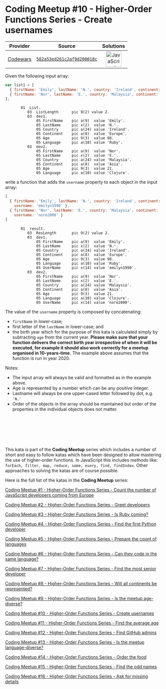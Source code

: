 [_metadata_:generated]: - "true"

# Coding Meetup #10 - Higher-Order Functions Series - Create usernames

<!-- INFO TABLE BEGIN -->

| Provider                                        | Source                                                                               | Solutions                                                                                                                                                    |
| :---------------------------------------------: | :----------------------------------------------------------------------------------: | :----------------------------------------------------------------------------------------------------------------------------------------------------------: |
| [Codewars](../../../docs/providers/Codewars.md) | [`582a53ed261c2af9d200018c`](https://www.codewars.com/kata/582a53ed261c2af9d200018c) | [<img src="https://res.cloudinary.com/rascaltwo/image/upload/v1631924076/javascript_ehszr7.svg" alt="JavaScript" title="JavaScript" width="50" />](solve.js) |

<!-- INFO TABLE END -->

Given the following input array:

```javascript
var list1 = [
  { firstName: 'Emily', lastName: 'N.', country: 'Ireland', continent: 'Europe', age: 30, language: 'Ruby' },
  { firstName: 'Nor', lastName: 'E.', country: 'Malaysia', continent: 'Asia', age: 20, language: 'Clojure' }
];
```
```cobol
       01  List.
          03  ListLength      pic 9(2) value 2.
          03  dev1.
              05 FirstName    pic a(9)  value 'Emily'.
              05 LastName     pic x(2)  value 'N.'.
              05 Country      pic a(24) value 'Ireland'.
              05 Continent    pic a(8)  value 'Europe'.
              05 Age          pic 9(3)  value 98.
              05 Language     pic a(10) value 'Ruby'.
          03  dev2.
              05 FirstName    pic a(9)  value 'Nor'.
              05 LastName     pic x(2)  value 'E.'.
              05 Country      pic a(24) value 'Malaysia'.
              05 Continent    pic a(8)  value 'Asia'.
              05 Age          pic 9(3)  value 21.
              05 Language     pic a(10) value 'Clojure'.
```

write a function that adds the `username` property to each object in the input array:

```javascript
[
  { firstName: 'Emily', lastName: 'N.', country: 'Ireland', continent: 'Europe', age: 30, language: 'Ruby', 
    username: 'emilyn1990' },
  { firstName: 'Nor', lastName: 'E.', country: 'Malaysia', continent: 'Asia', age: 20, language: 'Clojure', 
    username: 'nore2000' }
]
```
```cobol
       01  result.
          03  ResLength       pic 9(2) value 2.
          03  dev1.
              05 FirstName    pic a(9)  value 'Emily'.
              05 LastName     pic x(2)  value 'N.'.
              05 Country      pic a(24) value 'Ireland'.
              05 Continent    pic a(8)  value 'Europe'.
              05 Age          pic 9(3)  value 98.
              05 Language     pic a(10) value 'Ruby'.
              05 UserName     pic x(14) value 'emilyn1990'.
          03  dev2.
              05 FirstName    pic a(9)  value 'Nor'.
              05 LastName     pic x(2)  value 'E.'.
              05 Country      pic a(24) value 'Malaysia'.
              05 Continent    pic a(8)  value 'Asia'.
              05 Age          pic 9(3)  value 21.
              05 Language     pic a(10) value 'Clojure'.
              05 UserName     pic x(14) value 'nore2000'.
```

The value of the `username` property is composed by concatenating:

- `firstName` in lower-case;
- first letter of the `lastName` in lower-case; and 
- the birth year which for the purpose of this kata is calculated simply by subtracting `age` from the current year. **Please make sure that your function delivers the correct birth year irrespective of when it will be executed, for example it should also work correctly for a meetup organised in 10-years-time.** The example above assumes that the function is run in year 2020.


Notes:

 - The input array will always be valid and formatted as in the example above.
 - Age is represented by a number which can be any positive integer.
 - Lastname will always be one upper-cased letter followed by dot, e.g. `'N.'`
 - Order of the objects in the array should be maintained but order of the properties in the individual objects does not matter.
<br>
<br>
<br>
<br>
<br>

This kata is part of the **Coding Meetup** series which includes a number of short and easy to follow katas which have been designed to allow mastering the use of higher-order functions. In JavaScript this includes methods like: `forEach, filter, map, reduce, some, every, find, findIndex`. Other approaches to solving the katas are of course possible.

Here is the full list of the katas in the **Coding Meetup** series:

<a href="http://www.codewars.com/kata/coding-meetup-number-1-higher-order-functions-series-count-the-number-of-javascript-developers-coming-from-europe">Coding Meetup #1 - Higher-Order Functions Series - Count the number of JavaScript developers coming from Europe</a>

<a href="https://www.codewars.com/kata/coding-meetup-number-2-higher-order-functions-series-greet-developers">Coding Meetup #2 - Higher-Order Functions Series - Greet developers</a>

<a href="https://www.codewars.com/kata/coding-meetup-number-3-higher-order-functions-series-is-ruby-coming">Coding Meetup #3 - Higher-Order Functions Series - Is Ruby coming?</a>

<a href="https://www.codewars.com/kata/coding-meetup-number-4-higher-order-functions-series-find-the-first-python-developer">Coding Meetup #4 - Higher-Order Functions Series - Find the first Python developer</a>

<a href="https://www.codewars.com/kata/coding-meetup-number-5-higher-order-functions-series-prepare-the-count-of-languages">Coding Meetup #5 - Higher-Order Functions Series - Prepare the count of languages</a>

<a href="https://www.codewars.com/kata/coding-meetup-number-6-higher-order-functions-series-can-they-code-in-the-same-language">Coding Meetup #6 - Higher-Order Functions Series - Can they code in the same language?</a>

<a href="http://www.codewars.com/kata/coding-meetup-number-7-higher-order-functions-series-find-the-most-senior-developer">Coding Meetup #7 - Higher-Order Functions Series - Find the most senior developer</a>

<a href="https://www.codewars.com/kata/coding-meetup-number-8-higher-order-functions-series-will-all-continents-be-represented">Coding Meetup #8 - Higher-Order Functions Series - Will all continents be represented?</a>

<a href="https://www.codewars.com/kata/coding-meetup-number-9-higher-order-functions-series-is-the-meetup-age-diverse">Coding Meetup #9 - Higher-Order Functions Series - Is the meetup age-diverse?</a>

<a href="https://www.codewars.com/kata/coding-meetup-number-10-higher-order-functions-series-create-usernames">Coding Meetup #10 - Higher-Order Functions Series - Create usernames</a>

<a href="https://www.codewars.com/kata/coding-meetup-number-11-higher-order-functions-series-find-the-average-age">Coding Meetup #11 - Higher-Order Functions Series - Find the average age</a>

<a href="https://www.codewars.com/kata/coding-meetup-number-12-higher-order-functions-series-find-github-admins">Coding Meetup #12 - Higher-Order Functions Series - Find GitHub admins</a>

<a href="https://www.codewars.com/kata/coding-meetup-number-13-higher-order-functions-series-is-the-meetup-language-diverse">Coding Meetup #13 - Higher-Order Functions Series - Is the meetup language-diverse?</a>

<a href="https://www.codewars.com/kata/coding-meetup-number-14-higher-order-functions-series-order-the-food">Coding Meetup #14 - Higher-Order Functions Series - Order the food</a>

<a href="https://www.codewars.com/kata/coding-meetup-number-15-higher-order-functions-series-find-the-odd-names">Coding Meetup #15 - Higher-Order Functions Series - Find the odd names</a>

<a href="https://www.codewars.com/kata/coding-meetup-number-16-higher-order-functions-series-ask-for-missing-details">Coding Meetup #16 - Higher-Order Functions Series - Ask for missing details</a>
